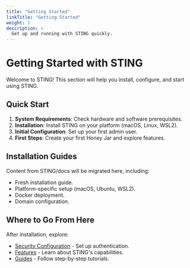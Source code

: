 ```yaml
---
title: "Getting Started"
linkTitle: "Getting Started"
weight: 1
description: >
  Get up and running with STING quickly.
---
```


# Getting Started with STING

Welcome to STING! This section will help you install, configure, and start using STING.

## Quick Start

1. **System Requirements**: Check hardware and software prerequisites.
2. **Installation**: Install STING on your platform (macOS, Linux, WSL2).
3. **Initial Configuration**: Set up your first admin user.
4. **First Steps**: Create your first Honey Jar and explore features.

## Installation Guides

Content from STING/docs will be migrated here, including:
- Fresh installation guide.
- Platform-specific setup (macOS, Ubuntu, WSL2).
- Docker deployment.
- Domain configuration.

## Where to Go From Here

After installation, explore:
- [Security Configuration](/docs/security/) - Set up authentication.
- [Features](/docs/features/) - Learn about STING's capabilities.
- [Guides](/docs/guides/) - Follow step-by-step tutorials.
